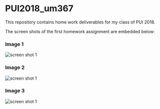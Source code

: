 # PUI2018_um367

This repository contains home work deliverables for my class of PUI 2018.

The screen shots of the first homework assignment are embedded below:


### Image 1
![screen shot 1](https://raw.githubusercontent.com/muaz-urwa/PUI2018_um367/master//HW1_um367/Screenshot%20from%202018-09-09%2001-06-15.png)

### Image 2
![screen shot 1](https://raw.githubusercontent.com/muaz-urwa/PUI2018_um367/master//HW1_um367/Screenshot%20from%202018-09-09%2002-09-46.png)

### Image 3
![screen shot 1](https://raw.githubusercontent.com/muaz-urwa/PUI2018_um367/master//HW1_um367/Screenshot%20from%202018-09-09%2002-09-55.png)
